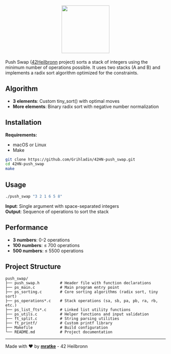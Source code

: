<div align="center">

# <img src="https://github.com/Grihladin/42-project-badges/blob/main/badges/push_swape.png" width="150" height="150"> 

</div>

Push Swap ([42Heilbronn](https://www.42heilbronn.de/en/) project) sorts a stack of integers using the minimum number of operations possible. It uses two stacks (A and B) and implements a radix sort algorithm optimized for the constraints.

## Algorithm

- **3 elements**: Custom tiny_sort() with optimal moves
- **More elements**: Binary radix sort with negative number normalization

## Installation

**Requirements:**
- macOS or Linux
- Make

```bash
git clone https://github.com/Grihladin/42HN-push_swap.git
cd 42HN-push_swap
make
```

## Usage

```bash
./push_swap "3 2 1 6 5 8"
```

**Input**: Single argument with space-separated integers  
**Output**: Sequence of operations to sort the stack

## Performance

- **3 numbers**: 0-2 operations
- **100 numbers**: ≤ 700 operations
- **500 numbers**: ≤ 5500 operations

## Project Structure

```
push_swap/
├── push_swap.h         # Header file with function declarations
├── ps_main.c           # Main program entry point
├── ps_sorting.c        # Core sorting algorithms (radix sort, tiny sort)
├── ps_operations*.c    # Stack operations (sa, sb, pa, pb, ra, rb, etc.)
├── ps_list_fts*.c      # Linked list utility functions
├── ps_utils.c          # Helper functions and input validation
├── ft_split.c          # String parsing utilities
├── ft_printf/          # Custom printf library
├── Makefile            # Build configuration
└── README.md           # Project documentation
```

---

Made with ❤️ by **[mratke](https://github.com/Grihladin)** - 42 Heilbronn
